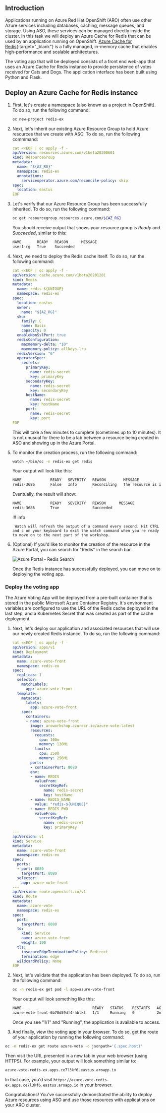 ## Introduction

Applications running on Azure Red Hat OpenShift (ARO) often use other Azure services including databases, caching, message queues, and storage. Using ASO, these services can be managed directly inside the cluster. In this task we will deploy an Azure Cache for Redis that can be used by an application running on OpenShift. [Azure Cache for Redis](https://azure.microsoft.com/en-us/products/cache/){:target="_blank"} is a fully managed, in-memory cache that enables high-performance and scalable architectures.

The voting app that will be deployed consists of a front end web-app that uses an Azure Cache for Redis instance to provide persistence of votes received for Cats and Dogs. The application interface has been built using Python and Flask.

## Deploy an Azure Cache for Redis instance

1. First, let's create a namespace (also known as a project in OpenShift). To do so, run the following command:

    ```bash
    oc new-project redis-ex
    ```

1. Next, let's inherit our existing Azure Resource Group to hold Azure resources that we create with ASO. To do so, run the following commmand:

    ```yaml
    cat <<EOF | oc apply -f -
    apiVersion: resources.azure.com/v1beta20200601
    kind: ResourceGroup
    metadata:
      name: "${AZ_RG}"
      namespace: redis-ex
      annotations:
        serviceoperator.azure.com/reconcile-policy: skip
    spec:
      location: eastus
    EOF
    ```

1. Let's verify that our Azure Resource Group has been successfully inherited. To do so, run the following command:

    ```bash
    oc get resourcegroup.resources.azure.com/${AZ_RG}
    ```

    You should receive output that shows your resource group is *Ready* and *Succeeded*, similar to this:

    ```bash
    NAME       READY   REASON      MESSAGE
    user1-rg   True    Succeeded
    ```

1. Next, we need to deploy the Redis cache itself. To do so, run the following command:

    ```yaml
    cat <<EOF | oc apply -f -
    apiVersion: cache.azure.com/v1beta20201201
    kind: Redis
    metadata:
      name: redis-${UNIQUE}
      namespace: redis-ex
    spec:
      location: eastus
      owner:
        name: "${AZ_RG}"
      sku:
        family: C
        name: Basic
        capacity: 0
      enableNonSslPort: true
      redisConfiguration:
        maxmemory-delta: "10"
        maxmemory-policy: allkeys-lru
      redisVersion: "6"
      operatorSpec:
        secrets:
          primaryKey:
            name: redis-secret
            key: primaryKey
          secondaryKey:
            name: redis-secret
            key: secondaryKey
          hostName:
            name: redis-secret
            key: hostName
          port:
            name: redis-secret
            key: port
    EOF
    ```

    This will take a few minutes to complete (sometimes up to 10 minutes). It is not unusual for there to be a lab between a resource being created in ASO and showing up in the Azure Portal.

1. To monitor the creation process, run the following command:

    ```bash
    watch ~/bin/oc -n redis-ex get redis
    ```

    Your output will look like this:

    ```bash
    NAME             READY   SEVERITY   REASON        MESSAGE
    redis-3686       False   Info       Reconciling   The resource is in the process of being reconciled by the operator
    ```

    Eventually, the result will show:

    ```bash
    NAME             READY   SEVERITY   REASON      MESSAGE
    redis-3686       True               Succeeded
    ```

    !!! info

        Watch will refresh the output of a command every second. Hit CTRL and c on your keyboard to exit the watch command when you're ready to move on to the next part of the workshop.


1. (Optional) If you'd like to monitor the creation of the resource in the Azure Portal, you can search for "Redis" in the search bar.

    ![Azure Portal - Redis Search](/assets/images/azure-portal-redis-search.png)

    Once the Redis instance has successfully deployed, you can move on to deploying the voting app.

### Deploy the voting app

The Azure Voting App will be deployed from a pre-built container that is stored in the public Microsoft Azure Container Registry. It's environment variables are configured to use the URL of the Redis cache deployed in the last step, and a Kubernetes Secret that was created as part of the cache deployment.

1. Next, let's deploy our application and associated resources that will use our newly created Redis instance. To do so, run the following command:

    ```yaml
    cat <<EOF | oc apply -f -
    apiVersion: apps/v1
    kind: Deployment
    metadata:
      name: azure-vote-front
      namespace: redis-ex
    spec:
      replicas: 1
      selector:
        matchLabels:
          app: azure-vote-front
      template:
        metadata:
          labels:
            app: azure-vote-front
        spec:
          containers:
          - name: azure-vote-front
            image: aroworkshop.azurecr.io/azure-vote:latest
            resources:
              requests:
                cpu: 100m
                memory: 128Mi
              limits:
                cpu: 250m
                memory: 256Mi
            ports:
            - containerPort: 8080
            env:
            - name: REDIS
              valueFrom:
                secretKeyRef:
                  name: redis-secret
                  key: hostName
            - name: REDIS_NAME
              value: "redis-${UNIQUE}"
            - name: REDIS_PWD
              valueFrom:
                secretKeyRef:
                  name: redis-secret
                  key: primaryKey
    ---
    apiVersion: v1
    kind: Service
    metadata:
      name: azure-vote-front
      namespace: redis-ex
    spec:
      ports:
      - port: 8080
        targetPort: 8080
      selector:
        app: azure-vote-front
    ---
    apiVersion: route.openshift.io/v1
    kind: Route
    metadata:
      name: azure-vote
      namespace: redis-ex
    spec:
      port:
        targetPort: 8080
      to:
        kind: Service
        name: azure-vote-front
        weight: 100
      tls:
        insecureEdgeTerminationPolicy: Redirect
        termination: edge
      wildcardPolicy: None
    EOF
    ```

1. Next, let's validate that the application has been deployed. To do so, run the following command:

    ```bash
    oc -n redis-ex get pod -l app=azure-vote-front
    ```

    Your output will look something like this:

    ```bash
    NAME                                READY   STATUS    RESTARTS   AGE
    azure-vote-front-6b78d59df4-hbtkt   1/1     Running   0          2m4s
    ```

    Once you see "1/1" and "Running", the application is available to access.

1. And finally, view the voting app in your browser. To do so, get the route of your application by running the following command:

```bash
oc -n redis-ex get route azure-vote -o jsonpath='{.spec.host}'
```

Then visit the URL presented in a new tab in your web browser (using HTTPS). For example, your output will look something similar to:

```bash
azure-vote-redis-ex.apps.ce7l3kf6.eastus.aroapp.io
```

In that case, you'd visit `https://azure-vote-redis-ex.apps.ce7l3kf6.eastus.aroapp.io` in your browser.

Congratulations! You've successfully demonstrated the ability to deploy Azure resources using ASO and use those resources with applications on your ARO cluster.
